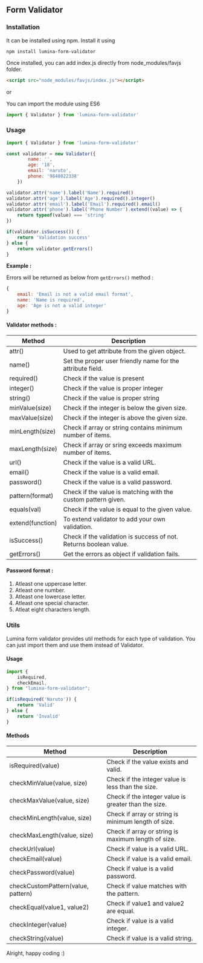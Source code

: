 ## Form Validator

### Installation

It can be installed using npm. Install it using

```
npm install lumina-form-validator
```

Once installed, you can add index.js directly from node_modules/favjs folder.

```html
<script src="node_modules/favjs/index.js"></script>
```

or

You can import the module using ES6

```js
import { Validator } from 'lumina-form-validator'
```

### Usage

```js
import { Validator } from 'lumina-form-validator'

const validator = new Validator({
        name: '',
        age: '18',
        email: 'naruto',
        phone: '9848022338'
    })

validator.attr('name').label('Name').required()
validator.attr('age').label('Age').required().integer()
validator.attr('email').label('Email').required().email()
validator.attr('phone').label('Phone Number').extend((value) => {
    return typeof(value) === 'string'
})

if(validator.isSuccess()) {
    return 'Validation success'
} else {
    return validator.getErrors()
}
```

**Example :**

Errors will be returned as below from `getErrors()` method :

```js
{
    email: 'Email is not a valid email format',
    name: 'Name is required',
    age: 'Age is not a valid integer'
}
```

#### Validator methods :

|Method|Description|
|-|-|
|attr()|Used to get attribute from the given object.|
|name()|Set the proper user friendly name for the attribute field.|
|required()|Check if the value is present|
|integer()|Check if the value is proper integer|
|string()|Check if the value is proper string|
|minValue(size)|Check if the integer is below the given size.|
|maxValue(size)|Check if the integer is above the given size.|
|minLength(size)|Check if array or string contains minimum number of items.|
|maxLength(size)|Check if array or sring exceeds maximum number of items.|
|url()|Check if the value is a valid URL.|
|email()|Check if the value is a valid email.|
|password()|Check if the value is a valid password.|
|pattern(format)|Check if the value is matching with the custom pattern given.|
|equals(val)|Check if the value is equal to the given value.|
|extend(function)|To extend validator to add your own validation.|
|isSuccess()|Check if the validation is success of not. Returns boolean value.|
|getErrors()|Get the errors as object if validation fails.|

#### Password format :

1. Atleast one uppercase letter.
2. Atleast one number.
3. Atleast one lowercase letter.
4. Atleast one special character.
5. Atleat eight characters length.

### Utils 

Lumina form validator provides util methods for each type of validation. You can just import them and use them instead of Validator.

#### Usage

```js
import {  
    isRequired, 
    checkEmail,
} from "lumina-form-validator";

if(isRequired('Naruto')) {
    return 'Valid'
} else {
    return 'Invalid'
}
```

#### Methods

|Method|Description|
|-|-|
|isRequired(value)|Check if the value exists and valid.|
|checkMinValue(value, size)|Check if the integer value is less than the size.|
|checkMaxValue(value, size)|Check if the integer value is greater than the size.|
|checkMinLength(value, size)|Check if array or string is minimum length of size.|
|checkMaxLength(value, size)|Check if array or string is maximum length of size.|
|checkUrl(value)|Check if value is a valid URL.|
|checkEmail(value)|Check if value is a valid email.|
|checkPassword(value)|Check if value is a valid password.|
|checkCustomPattern(value, pattern)|Check if value matches with the pattern.|
|checkEqual(value1, value2)|Check if value1 and value2 are equal.|
|checkInteger(value)|Check if value is a valid integer.|
|checkString(value)|Check if value is a valid string.|


Alright, happy coding :)